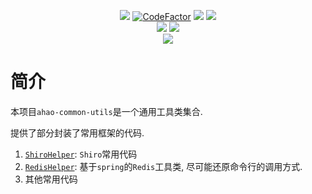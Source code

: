 <p align="center">
  <a href="https://travis-ci.com/Ahaochan/ahao-common-utils"><img src="https://travis-ci.com/Ahaochan/ahao-common-utils.svg?branch=master"></a>
  <a href="https://www.codefactor.io/repository/github/ahaochan/ahao-common-utils/overview/master"><img src="https://www.codefactor.io/repository/github/ahaochan/ahao-common-utils/badge/master" title="CodeFactor"></a>
  <a href="https://www.codacy.com/app/Ahaochan/ahao-common-utils?utm_source=github.com&amp;utm_medium=referral&amp;utm_content=Ahaochan/ahao-common-utils&amp;utm_campaign=Badge_Grade"><img src="https://api.codacy.com/project/badge/Grade/a04e09aa234b49b0b905b5d273688cac"/></a>
  <a href="https://depshield.github.io"><img src="https://depshield.sonatype.org/badges/owner/repository/depshield.svg"/></a>
 
  <br/>
  <a href="https://bestpractices.coreinfrastructure.org/projects/3004"><img src="https://bestpractices.coreinfrastructure.org/projects/3004/badge"></a>
  <a href="https://codecov.io/gh/Ahaochan/ahao-common-utils"><img src="https://codecov.io/gh/Ahaochan/ahao-common-utils/branch/master/graph/badge.svg"/></a>
 
  <br/>
  <a href="https://codescene.io/projects/5909/jobs/latest-successful/results"><img src="https://codescene.io/projects/5909/status.svg" /></a>
</p>

# 简介
本项目`ahao-common-utils`是一个通用工具类集合.

提供了部分封装了常用框架的代码.
1. [`ShiroHelper`](./src/main/java/com/ahao/util/shiro/ShiroHelper.java): `Shiro`常用代码
2. [`RedisHelper`](./src/main/java/com/ahao/util/spring/redis/RedisHelper.java): 基于`spring`的`Redis`工具类, 尽可能还原命令行的调用方式.
3. 其他常用代码
